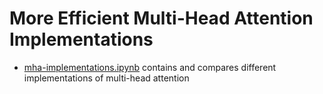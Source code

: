 # More Efficient Multi-Head Attention Implementations

- [mha-implementations.ipynb](mha-implementations.ipynb) contains and compares different implementations of multi-head attention



